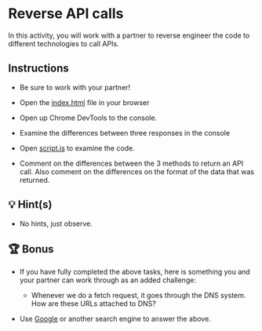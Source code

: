 # Reverse API calls

In this activity, you will work with a partner to reverse engineer the code to different technologies to call APIs.

## Instructions

- Be sure to work with your partner!

- Open the [index.html](index.html) file in your browser

- Open up Chrome DevTools to the console.

- Examine the differences between three responses in the console

- Open [script.js](./assets/js/script.js) to examine the code.

- Comment on the differences between the 3 methods to return an API call. Also comment on the differences on the format of the data that was returned.

## 💡 Hint(s)

- No hints, just observe.

## 🏆 Bonus

- If you have fully completed the above tasks, here is something you and your partner can work through as an added challenge:

  - Whenever we do a fetch request, it goes through the DNS system. How are these URLs attached to DNS?

- Use [Google](https://www.google.com) or another search engine to answer the above.
